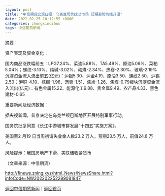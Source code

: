```yaml
---
layout: post
title: "中信期货宏观日报：乌克兰局势扰动市场 短期避险情绪升温"
date: 2022-02-25 10:12:55 +0800
categories: zhongxinqihuo
tags: 中信期货新闻
---
```

<p>摘要：</p>
 <p>资产表现及资金变化：</p>
 <p>国内商品涨跌幅前五：LPG7.24%、菜油5.88%、TA5.49%、原油5.06%、菜粕5.04%；螺纹-3.10%、纯碱-3.02%、动煤-2.34%、热卷-2.30%、玻璃-2.19%沉淀资金流入流出前五(亿元)：沪银5.30、沪金4.19、原油3.50、螺纹2.50、沪锡2.50；沪铜-4.10、棕榈-1.96、沥青-1.51、焦炭-1.26、焦煤-0.79板块沉淀资金流入流出(亿元)：有色金属15.22、能源化工9.88、贵金属9.49、农产品4.33、黑色建材-0.65</p>
 <p>重要新闻及经济数据：</p>
 <p>据央视新闻，普京决定在乌克兰顿巴斯地区开展特别军事行动。</p>
 <p>国务院批复同意《长江中游城市群发展“十四五”实施方案》。</p>
 <p>美国至2 月19 日当周初请失业金人数23.2 万人，预期23.5 万人，前值24.8 万人。</p>
 <p>风险提示：我国房地产下滑、美联储收紧货币</p><p class="em_media">（文章来源：中信期货）</p>

<http://finews.zning.xyz/html_News/NewsShare.html?infoCode=NW202202252289081847>

[返回中信期货新闻](//finews.withounder.com/category/zhongxinqihuo.html)｜[返回首页](//finews.withounder.com/)